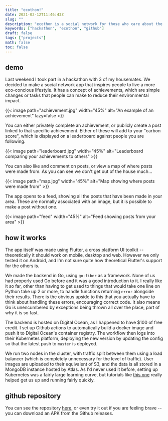 ```yaml
---
title: "ecothon!"
date: 2021-02-12T11:46:43Z
slug: ""
description: "ecothon is a social network for those who care about the environment"
keywords: ["hackathon", "ecothon", "github"]
draft: false
tags: ["projects"]
math: false
toc: false
---
```


## demo

Last weekend I took part in a hackathon with 3 of my housemates. We decided to make a social network app that inspires people to live a more eco-concious lifestyle. It has a concept of achievements, which are simple changes or tasks that people can make to reduce their environmental impact.

{{< image path="achievement.jpg" width="45%" alt="An example of an achievement" lazy=false >}}

You can either privately complete an achievement, or publicly create a post linked to that specific achievement. Either of these will add to your "carbon score", which is displayed on a leaderboard against people you are following.

{{< image path="leaderboard.jpg" width="45%" alt="Leaderboard comparing your achievements to others" >}}

You can also like and comment on posts, or view a map of where posts were made from. As you can see we don't get out of the house much...

{{< image path="map.jpg" width="45%" alt="Map showing where posts were made from" >}}

The app opens to a feed, showing all the posts that have been made in your area. These are normally associated with an image, but it is possible to make a post without one.

{{< image path="feed" width="45%" alt="Feed showing posts from your area" >}}

## how it works

The app itself was made using Flutter, a cross platform UI toolkit -- theoretically it should work on mobile, desktop and web. However we only tested it on Android, and I'm not sure quite how theoretical Flutter's support for the others is.

We made the backend in Go, using `go-fiber` as a framework. None of us had properly used Go before and it was a good introduction to it. I really like it so far, other than having to get used to things that would take one line on Python take up 2 or more, to handle functions returning `error` alongside their results. There is the obvious upside to this that you actually have to think about handling these errors, encouraging correct code. It also means Go is unencumbered by exceptions being thrown all over the place, part of why it is so fast.

The backend is hosted on Digital Ocean, as I happened to have $100 of free credit. I set up Github actions to automatically build a docker image and push it to Digital Ocean's container registry. The workflow then logs into their Kubernetes platform, deploying the new version by updating the config so that the latest push to `master` is deployed.

We run two nodes in the cluster, with traffic split between them using a load balancer (which is completely unnecessary for the level of traffic). User images are uploaded to their equivalent of S3, and the data is all stored in a MongoDB instance hosted by Atlas. As I'd never used it before, setting up Kubernetes was a fairly large learning curve, but tutorials like [this one](https://www.digitalocean.com/community/tutorials/how-to-deploy-resilient-go-app-digitalocean-kubernetes) really helped get us up and running fairly quickly.

## github repository

You can see the repository [here,](https://github.com/JoeRourke123/ecothon) or even try it out if you are feeling brave -- you can download an APK from the Github releases.
